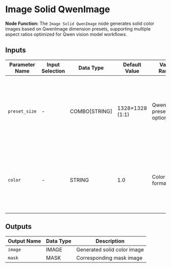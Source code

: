 # Image Solid QwenImage

**Node Function:** The `Image Solid QwenImage` node generates solid color images based on QwenImage dimension presets, supporting multiple aspect ratios optimized for Qwen vision model workflows.

## Inputs

| Parameter Name | Input Selection | Data Type | Default Value | Value Range | Description |
| -------------- | --------------- | --------- | ------------- | ----------- | ----------- |
| `preset_size` | - | COMBO[STRING] | 1328×1328 (1:1) | QwenImage preset options | Preset size selection optimized for Qwen vision model, includes common ratios from 9:16 to 16:9 |
| `color` | - | STRING | 1.0 | Color formats | Image color, supports grayscale (0.0-1.0), hex (#RRGGBB), and RGB (R,G,B) formats |

## Outputs

| Output Name | Data Type | Description |
|-------------|-----------|-------------|
| `image` | IMAGE | Generated solid color image |
| `mask` | MASK | Corresponding mask image |